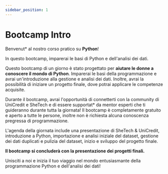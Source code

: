 ```yaml
---
sidebar_position: 1
---
```


# Bootcamp Intro

Benvenut* al nostro corso pratico su **Python**!

In questo bootcamp, imparerai le basi di Python e dell'analisi dei dati.

Questo bootcamp di un giorno è stato progettato per **aiutare le donne a conoscere il mondo di Python**. Imparerai le basi della programmazione e avrai un'introduzione alla gestione e analisi dei dati. Inoltre, avrai la possibilità di iniziare un progetto finale, dove potrai applicare le competenze acquisite.

Durante il bootcamp, avrai l'opportunità di connetterti con la community di UniCredit e SheTech e di essere supportat* da mentor esperti che ti guideranno durante tutta la giornata! Il bootcamp è completamente gratuito e aperto a tutte le persone, inoltre non è richiesta alcuna conoscenza pregressa di programmazione.

L'agenda della giornata include una presentazione di SheTech & UniCredit, introduzione a Python, importazione e analisi iniziale del dataset, gestione dei dati duplicati e pulizia del dataset, inizio e sviluppo del progetto finale.

**Il bootcamp si concluderà con la presentazione dei progetti finali.**

Unisciti a noi e inizia il tuo viaggio nel mondo entusiasmante della programmazione Python e dell'analisi dei dati!